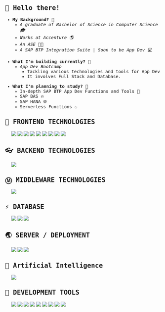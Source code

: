 <h2><samp>👋 Hello there!</samp></h2>

<samp>
    <ul>
        <li><strong>My Background? 🤔</strong>
            <ul>
              <li><i>A graduate of Bachelor of Science in Computer Science 🎓</i></li>
              <li><i>Works at Accenture 🌎</i></li>
              <li><i>An ASE 🧑‍💻</i></li>
              <li><i>A SAP BTP Integration Suite | Soon to be App Dev 💻</i></li>
            </ul>
        </li>
        <br />
        <li><strong>What I'm building currently? 🌆</strong>
            <ul>
              <li><i>App Dev Bootcamp</i>
                <ul>
                  <li>Tackling various technologies and tools for App Dev </li>
                    <li>It involves Full Stack and Database.</li>
                </ul>
              </li>
            </ul>
        </li>
        <br/>
        <li><strong>What I'm planning to study? 🧐</strong>
            <ul>
                <li>In-depth SAP BTP App Dev Functions and Tools 🔨</li>
                <li>SAP BAS 🔥</li>
                <li>SAP HANA 🌐</li>
                <li>Serverless Functions ♨️</li>
            </ul>
        </li>
    </ul>
</samp>

<!-- <h2><samp>💪 STRONG STACK</samp></h2> -->

<!-- <p style="padding: 0px 20px">
     <img src="https://img.shields.io/badge/react%20-%2320232a.svg?&style=for-the-badge&logo=react&logoColor=%2361DAFB">
    <img src="https://img.shields.io/badge/node.js%20-%2343853D.svg?&style=for-the-badge&logo=node.js&logoColor=white">
    <img src="https://img.shields.io/badge/MongoDB-%234ea94b.svg?&style=for-the-badge&logo=mongodb&logoColor=white">
    <img src="https://img.shields.io/badge/express.js%20-%23404d59.svg?&style=for-the-badge"> 
</p> -->

<h2><samp>🎨 FRONTEND TECHNOLOGIES</samp></h2>

<p style="padding: 0px 20px">
<!--     <img src="https://img.shields.io/badge/material%20ui%20-%230081CB.svg?&style=for-the-badge&logo=material-ui&logoColor=white">
    <img src="https://img.shields.io/badge/TypeScript-007ACC?style=for-the-badge&logo=typescript&logoColor=white">
    <img src="https://img.shields.io/badge/jquery%20-%230769AD.svg?&style=for-the-badge&logo=jquery&logoColor=white"> -->
    <img src = "https://img.shields.io/badge/HTML5-E34F26?style=for-the-badge&logo=html5&logoColor=white"> 
    <img src = "https://img.shields.io/badge/css-%23239120.svg?&style=for-the-badge&logo=css3&logoColor=white">
    <img src="https://img.shields.io/badge/bootstrap%20-%23563D7C.svg?&style=for-the-badge&logo=bootstrap&logoColor=white">
    <img src="https://img.shields.io/badge/Tailwind_CSS-38B2AC?style=for-the-badge&logo=tailwind-css&logoColor=white">
    <img src="https://img.shields.io/badge/javascript-%23F7DF1E.svg?&style=for-the-badge&logo=javascript&logoColor=black">
    <img src="https://img.shields.io/badge/react%20-%2320232a.svg?&style=for-the-badge&logo=react&logoColor=%2361DAFB">
    <img src="https://img.shields.io/badge/Redux-593D88?style=for-the-badge&logo=redux&logoColor=white">
    <img src="https://img.shields.io/badge/react_router%20-CA4245.svg?&style=for-the-badge&logo=react-router&logoColor=white">
    <img src="https://img.shields.io/badge/styled_components%20-DB7093.svg?&style=for-the-badge&logo=styled-components&logoColor=white">
<p>

<h2><samp>👓 BACKEND TECHNOLOGIES</samp></h2>

<p style="padding: 0px 20px">
<!--     <img src="https://img.shields.io/badge/node.js%20-%2343853D.svg?&style=for-the-badge&logo=node.js&logoColor=white">
    <img src="https://img.shields.io/badge/express.js%20-%23404d59.svg?&style=for-the-badge">
    <img src="https://img.shields.io/badge/Next%20JS-000000?logo=next-dot-js.svg&logoColor=white&style=for-the-badge" /> -->
    <img src="https://img.shields.io/badge/javascript-%23F7DF1E.svg?&style=for-the-badge&logo=javascript&logoColor=black">
<p>

<h2><samp>Ⓜ️ MIDDLEWARE TECHNOLOGIES</samp></h2>

<p style="padding: 0px 20px">
    <img src="https://img.shields.io/badge/-SAP-0FAAFF?style=flat&logo=sap&logoColor=white">
<p>

<h2><samp>⚡ DATABASE</samp></h2>

<p style="padding: 0px 20px">
<!--     <img src="https://img.shields.io/badge/MongoDB-%234ea94b.svg?&style=for-the-badge&logo=mongodb&logoColor=white">
    <img src="https://img.shields.io/badge/mysql-%2300f.svg?&style=for-the-badge&logo=mysql&logoColor=white">
    <img src="https://img.shields.io/badge/postgres-%23316192.svg?&style=for-the-badge&logo=postgresql&logoColor=white"> -->
    <img src="https://img.shields.io/badge/Google_Cloud-4285F4?style=for-the-badge&logo=google-cloud&logoColor=white" />
    <img src="https://shields.io/badge/supabase-black?logo=supabase&style=for-the-badge" >
    <img src="https://img.shields.io/badge/MySQL-00000F?style=for-the-badge&logo=mysql&logoColor=white" >
    
    
<p>


<h2><samp>🌏 SERVER / DEPLOYMENT</samp></h2>

<p style="padding: 0px 20px">
<!--     <img src="https://img.shields.io/badge/heroku%20-430098.svg?&style=for-the-badge&logo=heroku&logoColor=white"> -->
<!--     <img src="https://img.shields.io/badge/Digital%20Ocean-0080FF?logo=digitalocean&logoColor=white&style=for-the-badge" /> -->
    <img src="https://img.shields.io/badge/Vercel-black?style=flat&logo=Vercel&logoColor=white">
    <img src="https://img.shields.io/badge/netlify%20-00C7B7.svg?&style=for-the-badge&logo=netlify&logoColor=white">
    <img src="https://img.shields.io/badge/Google%20Cloud-%234285F4?logo=google-cloud&logoColor=white&style=for-the-badge">
<p>

<h2><samp>🤖 Artificial Intelligence</samp></h2>

<p style="padding: 0px 20px">
    <img src="https://img.shields.io/badge/TensorFlow-FF6F00?style=for-the-badge&logo=tensorflow&logoColor=white">
<p>

<h2><samp>🔧 DEVELOPMENT TOOLS</samp></h2>

<p style="padding: 0px 20px">
    <!--     <img src="https://img.shields.io/badge/Inkscape-000000?style=for-the-badge&logo=Inkscape&logoColor=white" />
    <img src="https://img.shields.io/badge/Jest%20-C21325?logo=jest&logoColor=white&style=for-the-badge" />
    <img src="https://img.shields.io/badge/Postman%20-FF6C37?logo=postman&logoColor=white&style=for-the-badge" />
    <img src="https://img.shields.io/badge/Docker%20-2496ED?logo=docker&logoColor=white&style=for-the-badge" />
    <img src="https://img.shields.io/badge/Gulp-%23CF4647.svg?&style=for-the-badge&logo=gulp&logoColor=white">
    <img src="https://img.shields.io/badge/Yarn%20-2C8EBB?logo=yarn&logoColor=white&style=for-the-badge" /> 
    <img src="https://img.shields.io/badge/Webpack-%238DD6F9.svg?&style=for-the-badge&logo=webpack&logoColor=white">
    -->
    <img src="https://img.shields.io/badge/Figma-F24E1E?style=for-the-badge&logo=figma&logoColor=white" />
    <img src="https://img.shields.io/badge/Git%20-F05032?logo=git&logoColor=white&style=for-the-badge" />
    <img src="https://img.shields.io/badge/github-%23100000.svg?&style=for-the-badge&logo=github&logoColor=white">
    <img src="https://img.shields.io/badge/NPM%20-CB3837?logo=npm&logoColor=white&style=for-the-badge" />
    <img src="https://img.shields.io/badge/Visual_Studio_Code-0078D4?style=for-the-badge&logo=visual%20studio%20code&logoColor=white" />
    <img src="https://img.shields.io/badge/Colab-F9AB00?style=for-the-badge&logo=googlecolab&color=525252" />
    <img src="https://img.shields.io/badge/IntelliJ_IDEA-000000.svg?style=for-the-badge&logo=intellij-idea&logoColor=white" />
    <img src="https://img.shields.io/badge/eslint-3A33D1?style=for-the-badge&logo=eslint&logoColor=white" />
    <img src="https://img.shields.io/badge/prettier-1A2C34?style=for-the-badge&logo=prettier&logoColor=F7BA3E" />
<p>
    
<p>
<!--     Credits to rookiemonkey -->
</p>
